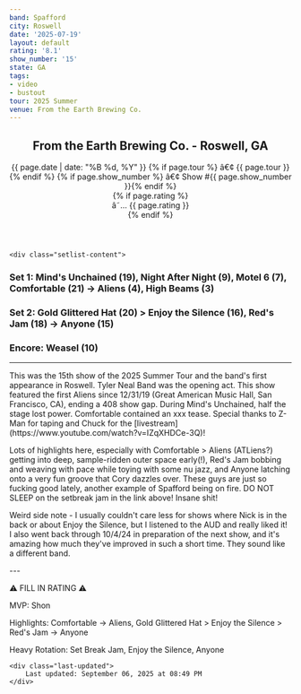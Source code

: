 ```yaml
---
band: Spafford
city: Roswell
date: '2025-07-19'
layout: default
rating: '8.1'
show_number: '15'
state: GA
tags:
- video
- bustout
tour: 2025 Summer
venue: From the Earth Brewing Co.
---
```


<article class="show-card">
    <header class="show-header">
        <h1>From the Earth Brewing Co. - Roswell, GA</h1>
        <div class="show-meta">
            {{ page.date | date: "%B %d, %Y" }}
            {% if page.tour %} â€¢ {{ page.tour }}{% endif %}
            {% if page.show_number %} â€¢ Show #{{ page.show_number }}{% endif %}
        </div>
        {% if page.rating %}
        <div class="show-rating">â˜… {{ page.rating }}</div>
        {% endif %}
    </header>
    
    <div class="setlist-content">
<h3 class="setlist-header"><strong>Set 1:</strong>  Mind's Unchained (19), Night After Night (9), Motel 6 (7), <span class="jam-entry jam-tooltip jam-link" data-tooltip="<strong>Timing:</strong> 21:22<br><strong>Notes:</strong> Summertime groove turns electronically somber. -&gt; Aliens.
" data-url="/jam-chart/?filter=Comfortable">Comfortable</span> (21) -> <span class="jam-entry jam-tooltip jam-link" data-tooltip="<strong>Timing:</strong> 4:02<br><strong>Notes:</strong> First appearance since 12/31/19 (San Francisco, CA), ending a 408 show gap. Lots of samples from Cory." data-url="/jam-chart/?filter=Aliens">Aliens</span> (4), High Beams (3)</h3>
<h3 class="setlist-header"><strong>Set 2:</strong>  <span class="jam-entry jam-tooltip jam-link" data-tooltip="<strong>Timing:</strong> 20:36<br><strong>Notes:</strong> Slinks its way to a beautiful buildup and lands on a double time groove for the last few minutes.
" data-url="/jam-chart/?filter=Gold Glittered Hat">Gold Glittered Hat</span> (20) > <strong class="highlighted-jam jam-tooltip jam-link" data-tooltip="<strong>Timing:</strong> 16:33<br><strong>Notes:</strong> Mechanical showering in a rainbow-glowing jungle at night.
" data-url="/jam-chart/?filter=Enjoy the Silence">Enjoy the Silence</strong> (16), <span class="jam-entry jam-tooltip jam-link" data-tooltip="<strong>Timing:</strong> 18:31<br><strong>Notes:</strong> Upbeat and funky, moving through 1980s streets before building anxiously. Gets quiet for a minute, then grooves cleanly into -&gt; Anyone.
" data-url="/jam-chart/?filter=Red's Jam">Red's Jam</span> (18) -> <strong class="highlighted-jam jam-tooltip jam-link" data-tooltip="<strong>Timing:</strong> 15:25<br><strong>Notes:</strong> An earworm of a groove that pedals mechanically, with a soaring, atmospheric background that teases its way to a beautiful buildup. Like the sun peeking out from clouds.
" data-url="/jam-chart/?filter=Anyone">Anyone</strong> (15)</h3>
<h3 class="setlist-header"><strong>Encore:</strong>  Weasel (10)</h3>
<hr class="section-divider">
<p class="review-text">This was the 15th show  of the 2025 Summer Tour and the band's first appearance in Roswell. Tyler Neal Band was the opening act. This show featured the first Aliens since 12/31/19 (Great American Music Hall, San Francisco, CA), ending a 408 show gap. During Mind's Unchained, half the stage lost power. Comfortable contained an xxx tease. Special thanks to Z-Man for taping and Chuck for the [livestream](https://www.youtube.com/watch?v=IZqXHDCe-3Q)!</p>
<p class="review-text">Lots of highlights here, especially with Comfortable > Aliens (ATLiens?) getting into deep, sample-ridden outer space early(!), Red's Jam bobbing and weaving with pace while toying with some nu jazz, and Anyone latching onto a very fun groove that Cory dazzles over. These guys are just so fucking good lately, another example of Spafford being on fire. DO NOT SLEEP on the setbreak jam in the link above! Insane shit!</p>
<p class="review-text">Weird side note - I usually couldn't care less for shows where Nick is in the back or about Enjoy the Silence, but I listened to the AUD and really liked it! I also went back through 10/4/24 in preparation of the next show, and it's amazing how much they've improved in such a short time. They sound like a different band.</p>
<p class="review-text">---</p>
<p class="review-text">⚠️ FILL IN RATING ⚠️</p>
<p class="review-text">MVP:  Shon</p>
<p class="review-text">Highlights: Comfortable -> Aliens, Gold Glittered Hat > Enjoy the Silence > Red's Jam -> Anyone</p>
<p class="review-text">Heavy Rotation:  Set Break Jam, Enjoy the Silence, Anyone</p>
    </div>
    
    <div class="last-updated">
        Last updated: September 06, 2025 at 08:49 PM
    </div>
</article>